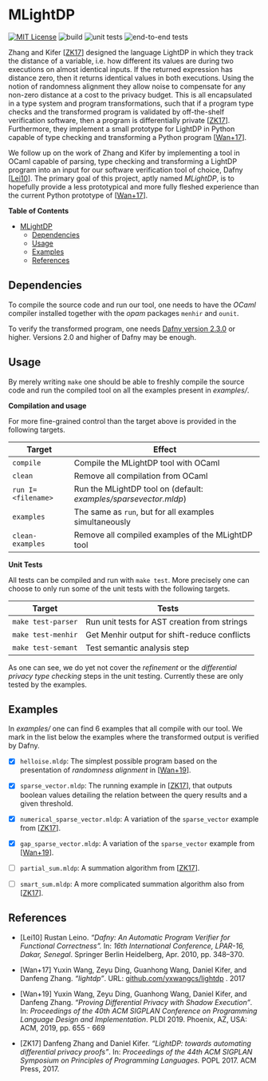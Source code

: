 # MLightDP
[![MIT License](https://img.shields.io/badge/license-MIT%20License-blue.svg)](LICENSE.md)
![build](https://github.com/SSoelvsten/mlightdp/workflows/build/badge.svg?branch=master)
![unit tests](https://github.com/SSoelvsten/mlightdp/workflows/unit%20tests/badge.svg?branch=master)
![end-to-end tests](https://github.com/SSoelvsten/mlightdp/workflows/end-to-end%20tests/badge.svg?branch=master)

Zhang and Kifer [[ZK17](#references)] designed the language LightDP in which
they track the distance of a variable, i.e. how different its values are during
two executions on almost identical inputs. If the returned expression has
distance zero, then it returns identical values in both executions. Using the
notion of randomness alignment they allow noise to compensate for any non-zero
distance at a cost to the privacy budget. This is all encapsulated in a type
system and program transformations, such that if a program type checks and the
transformed program is validated by off-the-shelf verification software, then a
program is differentially private [[ZK17](#references)]. Furthermore, they
implement a small prototype for LightDP in Python capable of type checking and
transforming a Python program [[Wan+17](#references)].

We follow up on the work of Zhang and Kifer by implementing a tool in OCaml
capable of parsing, type checking and transforming a LightDP program into an
input for our software verification tool of choice, Dafny
[[Lei10](#references)]. The primary goal of this project, aptly named
_MLightDP_, is to hopefully provide a less prototypical and more fully fleshed
experience than the current Python prototype of [[Wan+17](#references)].

<!-- markdown-toc start - Don't edit this section. Run M-x markdown-toc-refresh-toc -->
**Table of Contents**

- [MLightDP](#mlightdp)
    - [Dependencies](#dependencies)
    - [Usage](#usage)
    - [Examples](#examples)
    - [References](#references)

<!-- markdown-toc end -->

## Dependencies
To compile the source code and run our tool, one needs to have the _OCaml_
compiler installed together with the _opam_ packages `menhir` and `ounit`.

To verify the transformed program, one needs [Dafny version
2.3.0](https://github.com/dafny-lang/dafny/releases/tag/v2.3.0) or higher.
Versions 2.0 and higher of Dafny may be enough.

## Usage
By merely writing `make` one should be able to freshly compile the source code
and run the compiled tool on all the examples present in _examples/_.

**Compilation and usage**

For more fine-grained control than the target above is provided in the following
targets.

| Target              | Effect                                                                        |
|---------------------|-------------------------------------------------------------------------------|
| `compile`           | Compile the MLightDP tool with OCaml                                          |
| `clean`             | Remove all compilation from OCaml                                             |
| `run I=<filename>`  | Run the MLightDP tool on _<filename>_ (default: _examples/sparsevector.mldp_) |
| `examples`          | The same as `run`, but for all examples simultaneously                        |
| `clean-examples`    | Remove all compiled examples of the MLightDP tool                             |

**Unit Tests**

All tests can be compiled and run with `make test`. More precisely one can choose
to only run some of the unit tests with the following targets.

| Target             | Tests                                        |
|--------------------|----------------------------------------------|
| `make test-parser` | Run unit tests for AST creation from strings |
| `make test-menhir` | Get Menhir output for shift-reduce conflicts |
| `make test-semant` | Test semantic analysis step                  |

As one can see, we do yet not cover the _refinement_ or the _differential
privacy type checking_ steps in the unit testing. Currently these are only
tested by the examples.

## Examples
In _examples/_ one can find 6 examples that all compile with our tool. We mark
in the list below the examples where the transformed output is verified by
Dafny.

- [X] `helloise.mldp`: The simplest possible program based on the presentation
      of _randomness alignment_ in [[Wan+19](#references)].

- [X] `sparse_vector.mldp`: The running example in [[ZK17](#references)], that
      outputs boolean values detailing the relation between the query results
      and a given threshold.

- [X] `numerical_sparse_vector.mldp`: A variation of the `sparse_vector` example
      from [[ZK17](#references)].

- [X] `gap_sparse_vector.mldp`: A variation of the `sparse_vector` example
      from [[Wan+19](#references)].

- [ ] `partial_sum.mldp`: A summation algorithm from [[ZK17](#references)].

- [ ] `smart_sum.mldp`: A more complicated summation algorithm also from
      [[ZK17](#references)].

## References

- [Lei10] Rustan Leino.
     _“Dafny: An Automatic Program Verifier for Functional Correctness”._
     In: _16th International Conference, LPAR-16, Dakar, Senegal_.
     Springer Berlin Heidelberg,
     Apr. 2010,
     pp. 348–370.

- [Wan+17] Yuxin Wang, Zeyu Ding, Guanhong Wang, Daniel Kifer, and Danfeng Zhang.
           _“lightdp”_.
           URL: [github.com/yxwangcs/lightdp](https://github.com/yxwangcs/lightdp) .
           2017

- [Wan+19] Yuxin Wang, Zeyu Ding, Guanhong Wang, Daniel Kifer, and Danfeng Zhang.
           _“Proving Differential Privacy with Shadow Execution”_.
           In: _Proceedings of the 40th ACM SIGPLAN Conference on Programming Language Design and Implementation_.
           PLDI 2019. Phoenix, AZ,
           USA: ACM, 2019,
           pp. 655 - 669

- [ZK17] Danfeng Zhang and Daniel Kifer.
         _“LightDP: towards automating differential privacy proofs”_.
         In: _Proceedings of the 44th ACM SIGPLAN Symposium on Principles of Programming Languages._
         POPL 2017.
         ACM Press, 2017.


